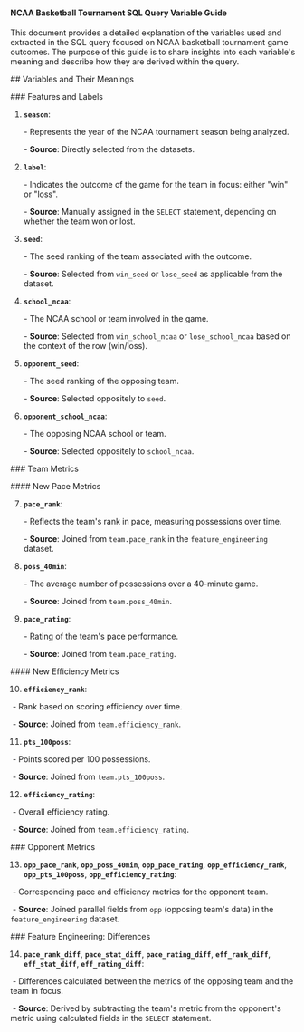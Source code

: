 #### NCAA Basketball Tournament SQL Query Variable Guide



This document provides a detailed explanation of the variables used and extracted in the SQL query focused on NCAA basketball tournament game outcomes. The purpose of this guide is to share insights into each variable's meaning and describe how they are derived within the query.



\## Variables and Their Meanings



\### Features and Labels



1. **`season`**:

   \- Represents the year of the NCAA tournament season being analyzed.

   \- **Source**: Directly selected from the datasets.



2. **`label`**:

   \- Indicates the outcome of the game for the team in focus: either "win" or "loss".

   \- **Source**: Manually assigned in the `SELECT` statement, depending on whether the team won or lost.



3. **`seed`**:

   \- The seed ranking of the team associated with the outcome.

   \- **Source**: Selected from `win_seed` or `lose_seed` as applicable from the dataset.



4. **`school_ncaa`**:

   \- The NCAA school or team involved in the game.

   \- **Source**: Selected from `win_school_ncaa` or `lose_school_ncaa` based on the context of the row (win/loss).



5. **`opponent_seed`**:

   \- The seed ranking of the opposing team.

   \- **Source**: Selected oppositely to `seed`.



6. **`opponent_school_ncaa`**:

   \- The opposing NCAA school or team.

   \- **Source**: Selected oppositely to `school_ncaa`.



\### Team Metrics



\#### New Pace Metrics



7. **`pace_rank`**:

   \- Reflects the team's rank in pace, measuring possessions over time.

   \- **Source**: Joined from `team.pace_rank` in the `feature_engineering` dataset.



8. **`poss_40min`**:

   \- The average number of possessions over a 40-minute game.

   \- **Source**: Joined from `team.poss_40min`.



9. **`pace_rating`**:

   \- Rating of the team's pace performance.

   \- **Source**: Joined from `team.pace_rating`.



\#### New Efficiency Metrics



10. **`efficiency_rank`**:

​    \- Rank based on scoring efficiency over time.

​    \- **Source**: Joined from `team.efficiency_rank`.



11. **`pts_100poss`**:

​    \- Points scored per 100 possessions.

​    \- **Source**: Joined from `team.pts_100poss`.



12. **`efficiency_rating`**:

​    \- Overall efficiency rating.

​    \- **Source**: Joined from `team.efficiency_rating`.



\### Opponent Metrics



13. **`opp_pace_rank`**, **`opp_poss_40min`**, **`opp_pace_rating`**, **`opp_efficiency_rank`**, **`opp_pts_100poss`**, **`opp_efficiency_rating`**:

​    \- Corresponding pace and efficiency metrics for the opponent team.

​    \- **Source**: Joined parallel fields from `opp` (opposing team's data) in the `feature_engineering` dataset.



\### Feature Engineering: Differences



14. **`pace_rank_diff`**, **`pace_stat_diff`**, **`pace_rating_diff`**, **`eff_rank_diff`**, **`eff_stat_diff`**, **`eff_rating_diff`**:

​    \- Differences calculated between the metrics of the opposing team and the team in focus.

​    \- **Source**: Derived by subtracting the team's metric from the opponent's metric using calculated fields in the `SELECT` statement.
